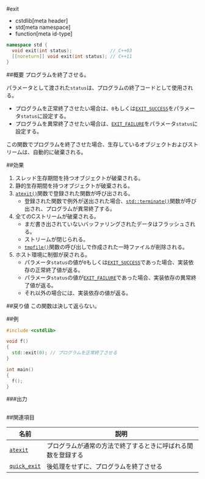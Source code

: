 #exit
* cstdlib[meta header]
* std[meta namespace]
* function[meta id-type]

```cpp
namespace std {
  void exit(int status);              // C++03
  [[noreturn]] void exit(int status); // C++11
}
```

##概要
プログラムを終了させる。

パラメータとして渡された`status`は、プログラムの終了コードとして使用される。

- プログラムを正常終了させたい場合は、`0`もしくは[`EXIT_SUCCESS`](./exit_success.md)をパラメータ`status`に設定する。
- プログラムを異常終了させたい場合は、[`EXIT_FAILURE`](./exit_failure.md)をパラメータ`status`に設定する。

この関数でプログラムを終了させた場合、生存しているオブジェクトおよびストリームは、自動的に破棄される。


##効果
1. スレッド生存期間を持つオブジェクトが破棄される。
2. 静的生存期間を持つオブジェクトが破棄される。
3. [`atexit()`](./atexit.md)関数で登録された関数が呼び出される。
    - 登録された関数で例外が送出された場合、[`std::terminate()`](/exception/terminate.md)関数が呼び出され、プログラムが異常終了する。
4. 全てのCストリームが破棄される。
    - まだ書き出されていないバッファリングされたデータはフラッシュされる。
    - ストリームが閉じられる。
    - [`tmpfile()`](/reference/cstdio/tmpfile.md.nolink)関数の呼び出しで作成された一時ファイルが削除される。
5. ホスト環境に制御が戻される。
    - パラメータ`status`の値が`0`もしくは[`EXIT_SUCCESS`](./exit_success.md)であった場合、実装依存の正常終了値が返る。
    - パラメータ`status`の値が[`EXIT_FAILURE`](./exit_failure.md)であった場合、実装依存の異常終了値が返る。
    - それ以外の場合には、実装依存の値が返る。


##戻り値
この関数は決して返らない。


##例
```cpp
#include <cstdlib>

void f()
{
  std::exit(0); // プログラムを正常終了させる
}

int main()
{
  f();
}
```

###出力
```
```


##関連項目

| 名前 | 説明 |
|------|------|
| [`atexit`](./atexit.md) | プログラムが通常の方法で終了するときに呼ばれる関数を登録する |
| [`quick_exit`](./quick_exit.md.nolink) | 後処理をせずに、プログラムを終了させる |


